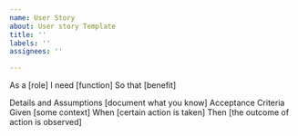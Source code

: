 ```yaml
---
name: User Story
about: User story Template
title: ''
labels: ''
assignees: ''

---
```


As a [role]
I need [function]
So that [benefit]

Details and Assumptions
[document what you know]
Acceptance Criteria
Given [some context]
When [certain action is taken]
Then [the outcome of action is observed]
